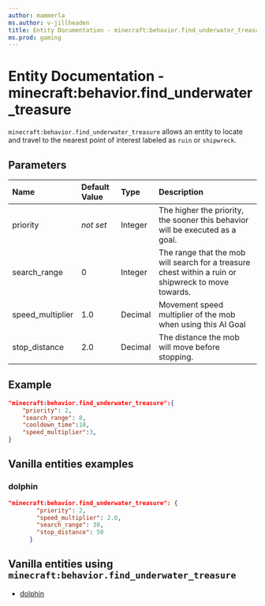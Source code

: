 ```yaml
---
author: mammerla
ms.author: v-jillheaden
title: Entity Documentation - minecraft:behavior.find_underwater_treasure
ms.prod: gaming
---
```


# Entity Documentation - minecraft:behavior.find_underwater_treasure

`minecraft:behavior.find_underwater_treasure` allows an entity to locate and travel to the nearest point of interest labeled as `ruin` or `shipwreck`.

## Parameters

|Name |Default Value  |Type  |Description  |
|:----------|:----------|:----------|:----------|
|priority|*not set*|Integer|The higher the priority, the sooner this behavior will be executed as a goal.|
|search_range| 0| Integer| The range that the mob will search for a treasure chest within a ruin or shipwreck to move towards. |
|speed_multiplier| 1.0| Decimal| Movement speed multiplier of the mob when using this AI Goal |
|stop_distance| 2.0| Decimal| The distance the mob will move before stopping. |

## Example

```json
"minecraft:behavior.find_underwater_treasure":{
    "priority": 2,
    "search_range": 8,
    "cooldown_time":10,
    "speed_multiplier":3,
}
```

## Vanilla entities examples

### dolphin

```json
"minecraft:behavior.find_underwater_treasure": {
        "priority": 2,
        "speed_multiplier": 2.0,
        "search_range": 30,
        "stop_distance": 50
      }
```

## Vanilla entities using `minecraft:behavior.find_underwater_treasure`

- [dolphin](../../../../Source/VanillaBehaviorPack_Snippets/entities/dolphin.md)
